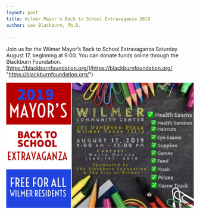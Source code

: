 ```yaml
---
layout: post
title: Wilmer Mayor's Back to School Extravaganza 2019
author: Lew Blackburn, Ph.D.

---
```

Join us for the Wilmer Mayor’s Back to School Extravaganza Saturday August 17, beginning at 9:00. You can donate funds online through the Blackburn Foundation.  
 [https://blackburnfoundation.org/](https://blackburnfoundation.org/ "https://blackburnfoundation.org/")

![](/uploads/CB2B8798-3A9A-4EAA-A9AD-26CFCA532418.jpeg)
